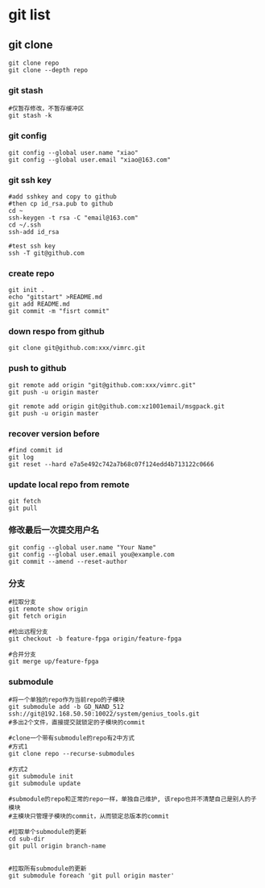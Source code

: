 # git list

## git clone
```
git clone repo
git clone --depth repo
```

### git stash
```
#仅暂存修改，不暂存缓冲区
git stash -k

```

### git config 

```
git config --global user.name "xiao"
git config --global user.email "xiao@163.com"

```

### git ssh key
```
#add sshkey and copy to github
#then cp id_rsa.pub to github
cd ~
ssh-keygen -t rsa -C "email@163.com"
cd ~/.ssh
ssh-add id_rsa

#test ssh key
ssh -T git@github.com
```

### create repo
```
git init .
echo "gitstart" >README.md
git add README.md
git commit -m "fisrt commit"
```
### down respo from github
```
git clone git@github.com:xxx/vimrc.git

```

### push to github
```
git remote add origin "git@github.com:xxx/vimrc.git"
git push -u origin master

git remote add origin git@github.com:xz1001email/msgpack.git
git push -u origin master

```

### recover version before
``` 
#find commit id
git log 
git reset --hard e7a5e492c742a7b68c07f124edd4b713122c0666

```

### update local repo from remote
```
git fetch
git pull
```

### 修改最后一次提交用户名
```
git config --global user.name "Your Name"
git config --global user.email you@example.com
git commit --amend --reset-author

```

### 分支
```
#拉取分支
git remote show origin
git fetch origin

#检出远程分支
git checkout -b feature-fpga origin/feature-fpga

#合并分支
git merge up/feature-fpga

```

### submodule
```
#将一个单独的repo作为当前repo的子模块
git submodule add -b GD_NAND_512 ssh://git@192.168.50.50:10022/system/genius_tools.git
#多出2个文件，直接提交就锁定的子模块的commit

#clone一个带有submodule的repo有2中方式
#方式1
git clone repo --recurse-submodules

#方式2
git submodule init
git submodule update

#submodule的repo和正常的repo一样，单独自己维护, 该repo也并不清楚自己是别人的子模块
#主模块只管理子模块的commit，从而锁定总版本的commit

#拉取单个submodule的更新
cd sub-dir
git pull origin branch-name


#拉取所有submodule的更新
git submodule foreach 'git pull origin master'


```




